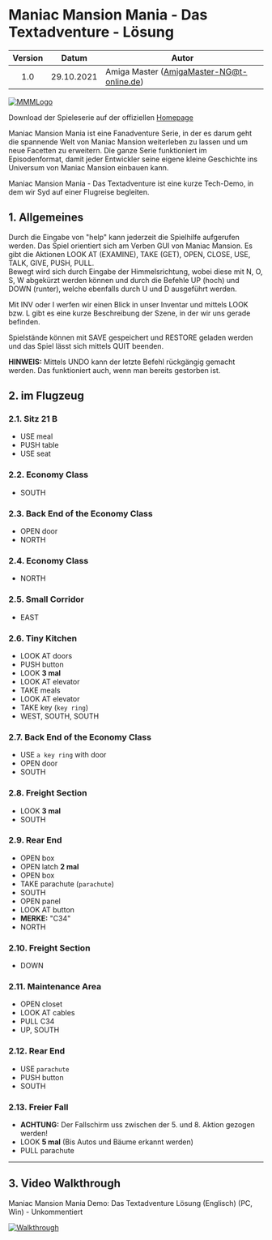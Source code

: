 # Maniac Mansion Mania - Das Textadventure - Lösung

| Version | Datum      | Autor                                     |
|:-------:|------------|-------------------------------------------|
|   1.0   | 29.10.2021 | Amiga Master (AmigaMaster-NG@t-online.de) |

[![MMMLogo](https://www.maniac-mansion-mania.com/banner/banner.png)](https://www.maniac-mansion-mania.com)

Download der Spieleserie auf der offiziellen [Homepage](https://www.maniac-mansion-mania.com)

Maniac Mansion Mania ist eine Fanadventure Serie, in der es darum geht die spannende Welt von Maniac Mansion weiterleben zu lassen und um neue Facetten zu erweitern. Die ganze Serie funktioniert im Episodenformat, damit jeder Entwickler seine eigene kleine Geschichte ins Universum von Maniac Mansion einbauen kann.

Maniac Mansion Mania - Das Textadventure ist eine kurze Tech-Demo, in dem wir Syd auf einer Flugreise begleiten.

## 1. Allgemeines

Durch die Eingabe von "help" kann jederzeit die Spielhilfe aufgerufen werden. Das Spiel orientiert sich am Verben GUI von Maniac Mansion. Es gibt die Aktionen LOOK AT (EXAMINE), TAKE (GET), OPEN, CLOSE, USE, TALK, GIVE, PUSH, PULL.  
Bewegt wird sich durch Eingabe der Himmelsrichtung, wobei diese mit N, O, S, W abgekürzt werden können und durch die Befehle UP (hoch) und DOWN (runter), welche ebenfalls durch U und D ausgeführt werden.  

Mit INV oder I werfen wir einen Blick in unser Inventar und mittels LOOK bzw. L gibt es eine kurze Beschreibung der Szene, in der wir uns gerade befinden.

Spielstände können mit SAVE gespeichert und RESTORE geladen werden und das Spiel lässt sich mittels QUIT beenden.

**HINWEIS:** Mittels UNDO kann der letzte Befehl rückgängig gemacht werden. Das funktioniert auch, wenn man bereits gestorben ist.

## 2. im Flugzeug

### 2.1. Sitz 21 B

- USE meal
- PUSH table
- USE seat

### 2.2. Economy Class

- SOUTH

### 2.3. Back End of the Economy Class

- OPEN door
- NORTH

### 2.4. Economy Class

- NORTH

### 2.5. Small Corridor

- EAST

### 2.6. Tiny Kitchen

- LOOK AT doors
- PUSH button
- LOOK **3 mal**
- LOOK AT elevator
- TAKE meals
- LOOK AT elevator
- TAKE key (`key ring`)
- WEST, SOUTH, SOUTH

### 2.7. Back End of the Economy Class

- USE `a key ring` with door
- OPEN door
- SOUTH

### 2.8. Freight Section

- LOOK **3 mal**
- SOUTH

### 2.9. Rear End

- OPEN box
- OPEN latch **2 mal**
- OPEN box
- TAKE parachute (`parachute`)
- SOUTH
- OPEN panel
- LOOK AT button
- **MERKE:** "C34"
- NORTH

### 2.10. Freight Section

- DOWN

### 2.11. Maintenance Area

- OPEN closet
- LOOK AT cables
- PULL C34
- UP, SOUTH

### 2.12. Rear End

- USE `parachute`
- PUSH button
- SOUTH

### 2.13. Freier Fall

- **ACHTUNG:** Der Fallschirm uss zwischen der 5. und 8. Aktion gezogen werden!
- LOOK **5 mal** (Bis Autos und Bäume erkannt werden)
- PULL parachute

--------------------------------------------------------------------------------

## 3. Video Walkthrough

Maniac Mansion Mania Demo: Das Textadventure Lösung (Englisch) (PC, Win) - Unkommentiert

[![Walkthrough](https://img.youtube.com/vi/S7gRJjPKG50/0.jpg)](https://www.youtube.com/watch?v=S7gRJjPKG50)
